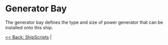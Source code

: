 # Generator Bay
The generator bay defines the type and size of power generator that can be installed onto this ship.

[<< Back: ShipScripts](../ShipScripts.md) |
